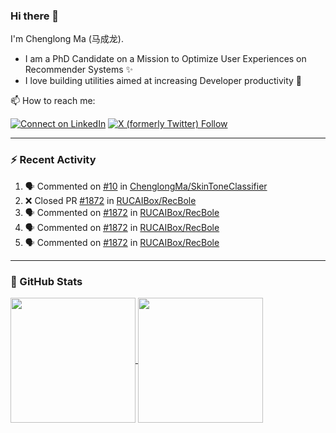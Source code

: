### Hi there 👋

I'm Chenglong Ma (马成龙). 

* I am a PhD Candidate on a Mission to Optimize User Experiences on Recommender Systems ✨
* I love building utilities aimed at increasing Developer productivity 💪 

📫 How to reach me:

[![Connect on LinkedIn](https://img.shields.io/badge/--linkedin?label=LinkedIn&logo=LinkedIn&style=social)](https://www.linkedin.com/in/machenglong/)
[![X (formerly Twitter) Follow](https://img.shields.io/twitter/follow/ChenglongM)](https://twitter.com/ChenglongM)

---

### :zap: Recent Activity

<!--START_SECTION:activity-->
1. 🗣 Commented on [#10](https://github.com/ChenglongMa/SkinToneClassifier/issues/10#issuecomment-1782757803) in [ChenglongMa/SkinToneClassifier](https://github.com/ChenglongMa/SkinToneClassifier)
2. ❌ Closed PR [#1872](https://github.com/RUCAIBox/RecBole/pull/1872) in [RUCAIBox/RecBole](https://github.com/RUCAIBox/RecBole)
3. 🗣 Commented on [#1872](https://github.com/RUCAIBox/RecBole/pull/1872#issuecomment-1774003703) in [RUCAIBox/RecBole](https://github.com/RUCAIBox/RecBole)
4. 🗣 Commented on [#1872](https://github.com/RUCAIBox/RecBole/pull/1872#issuecomment-1773995071) in [RUCAIBox/RecBole](https://github.com/RUCAIBox/RecBole)
5. 🗣 Commented on [#1872](https://github.com/RUCAIBox/RecBole/pull/1872#issuecomment-1763717574) in [RUCAIBox/RecBole](https://github.com/RUCAIBox/RecBole)
<!--END_SECTION:activity-->

---

### 🌱 GitHub Stats

<a href="https://github.com/ChenglongMa#-github-stats">
  <img height=200 align="center" src="https://github-readme-stats.vercel.app/api?username=ChenglongMa" />
</a>
<a href="https://github.com/ChenglongMa#-github-stats">
  <img height=200 align="center" src="https://github-readme-stats.vercel.app/api/top-langs?username=ChenglongMa&layout=compact&langs_count=8&card_width=320" />
</a>


<!--
**ChenglongMa/ChenglongMa** is a ✨ _special_ ✨ repository because its `README.md` (this file) appears on your GitHub profile.

Here are some ideas to get you started:

- 🔭 I’m currently working on ...
- 🌱 I’m currently learning ...
- 👯 I’m looking to collaborate on ...
- 🤔 I’m looking for help with ...
- 💬 Ask me about ...
- 📫 How to reach me: ...
- 😄 Pronouns: ...
- ⚡ Fun fact: ...

![Chenglong's GitHub stats](https://github-readme-stats.vercel.app/api?username=ChenglongMa&show_icons=true&count_private=true)

---

![Top Langs](https://github-readme-stats.vercel.app/api/top-langs/?username=ChenglongMa)

---
-->
